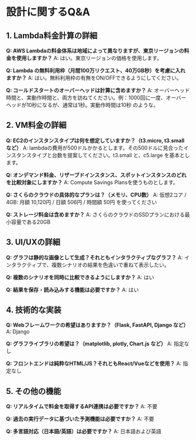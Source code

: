 # 設計に関するQ&A

## 1. Lambda料金計算の詳細

**Q: AWS Lambdaの料金体系は地域によって異なりますが、東京リージョンの料金を使用しますか？**
A: はい。東京リージョンの価格を使用します。

**Q: Lambda の無料利用枠（月間100万リクエスト、40万GB秒）を考慮に入れますか？**
A: はい。無料利用枠の有無をON/OFFできるようにしてください。

**Q: コールドスタートのオーバーヘッドは計算に含めますか？**
A: オーバーヘッド時間と、実動作時間と、両方を訪ねてください。例：1000回に一度、オーバーヘッドが10秒になるが、通常は1秒。実動作時間は10秒 のような。

## 2. VM料金の詳細

**Q: EC2のインスタンスタイプは何を想定していますか？（t3.micro, t3.small など）**
A: lambdaの費用が500ドルかかるとします。その500ドルに見合ったインスタンスタイプと台数を提案してください。t3.small と、c5.large を基本とします。

**Q: オンデマンド料金、リザーブドインスタンス、スポットインスタンスのどれを比較対象にしますか？**
A: Compute Savings Plansを使うものとします。

**Q: さくらのクラウドの具体的なプランは？（メモリ、CPU数）**
A: 仮想2コア / 4GB: 月額 10,120円 / 日額 506円 / 時間額 50円 を使ってください

**Q: ストレージ料金は含めますか？**
A: さくらのクラウドのSSDプランにおける最小容量である20GB

## 3. UI/UXの詳細

**Q: グラフは静的な画像として生成？それともインタラクティブなグラフ？**
A: インタラクティブで、複数シナリオの結果を色違いで重ねて表示したい。

**Q: 複数のシナリオを同時に比較できるようにしますか？**
A: はい

**Q: 結果を保存・読み込みする機能は必要ですか？**
A: はい

## 4. 技術的な実装

**Q: Webフレームワークの希望はありますか？（Flask, FastAPI, Django など）**
A: Django

**Q: グラフライブラリの希望は？（matplotlib, plotly, Chart.js など）**
A: 指定なし

**Q: フロントエンドは純粋なHTML/JS？それともReact/Vueなどを使用？**
A: 指定なし

## 5. その他の機能

**Q: リアルタイムで料金を取得するAPI連携は必要ですか？**
A: 不要

**Q: 過去の実行データに基づいた予測機能は必要ですか？**
A: 不要

**Q: 多言語対応（日本語/英語）は必要ですか？**
A: 日本語および英語

